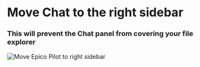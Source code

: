 # Move Chat to the right sidebar

### This will prevent the Chat panel from covering your file explorer

![Move Epico Pilot to right sidebar](./move-to-right-sidebar.gif)
